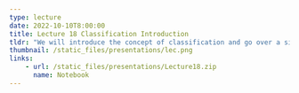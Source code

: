 ```yaml
---
type: lecture
date: 2022-10-10T8:00:00
title: Lecture 18 Classification Introduction
tldr: "We will introduce the concept of classification and go over a simple example"
thumbnail: /static_files/presentations/lec.png
links: 
    - url: /static_files/presentations/Lecture18.zip
      name: Notebook
---
```

<!--
**Suggested Readings:**
- [Recording](https://erau.zoom.us/rec/share/laqUMgG2AVX1IzNM6Y8Ltd1UYFpYx9mR2fnX0LueCgioIYXZtgZ9ANh9xMqVt01E.aufq2AZrmoO6P4DK)
-->

